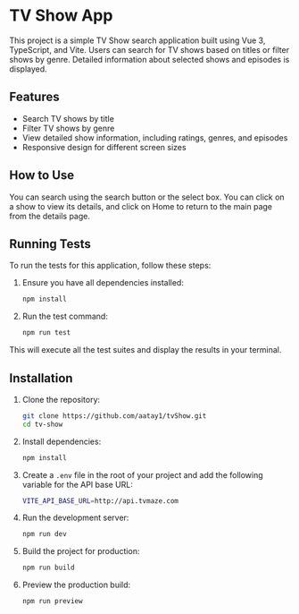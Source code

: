 # TV Show App

This project is a simple TV Show search application built using Vue 3, TypeScript, and Vite. Users can search for TV shows based on titles or filter shows by genre. Detailed information about selected shows and episodes is displayed.

## Features

- Search TV shows by title
- Filter TV shows by genre
- View detailed show information, including ratings, genres, and episodes
- Responsive design for different screen sizes

## How to Use

You can search using the search button or the select box.
You can click on a show to view its details, and click on Home to return to the main page from the details page.

## Running Tests

To run the tests for this application, follow these steps:

1. Ensure you have all dependencies installed:

   ```bash
   npm install
   ```

2. Run the test command:

   ```bash
   npm run test
   ```

This will execute all the test suites and display the results in your terminal.

## Installation

1. Clone the repository:

   ```bash
   git clone https://github.com/aatay1/tvShow.git
   cd tv-show
   ```

2. Install dependencies:

   ```bash
   npm install
   ```

3. Create a `.env` file in the root of your project and add the following variable for the API base URL:

   ```bash
   VITE_API_BASE_URL=http://api.tvmaze.com
   ```

4. Run the development server:

   ```bash
   npm run dev
   ```

5. Build the project for production:

   ```bash
   npm run build
   ```

6. Preview the production build:

   ```bash
   npm run preview
   ```
